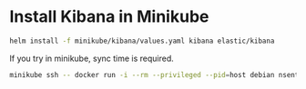 # Install Kibana in Minikube

```bash
helm install -f minikube/kibana/values.yaml kibana elastic/kibana
```

If you try in minikube, sync time is required.

```bash
minikube ssh -- docker run -i --rm --privileged --pid=host debian nsenter -t 1 -m -u -n -i date -u $(date -u +%m%d%H%M%Y)
```
